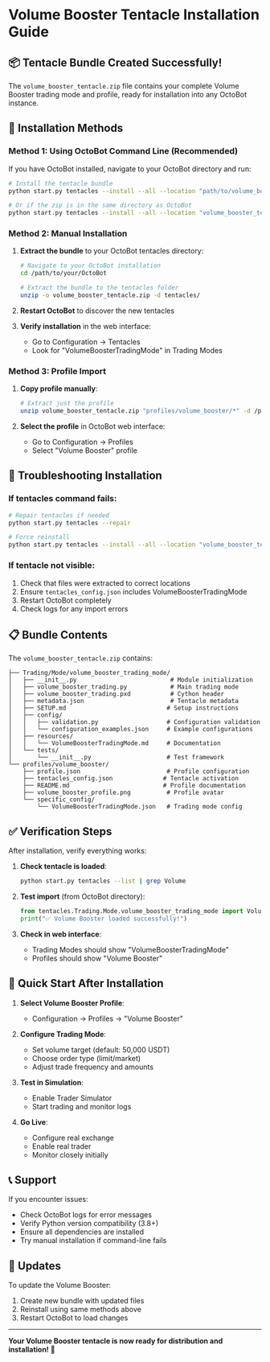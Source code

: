 # Volume Booster Tentacle Installation Guide

## 📦 **Tentacle Bundle Created Successfully!**

The `volume_booster_tentacle.zip` file contains your complete Volume Booster trading mode and profile, ready for installation into any OctoBot instance.

## 🚀 **Installation Methods**

### **Method 1: Using OctoBot Command Line (Recommended)**

If you have OctoBot installed, navigate to your OctoBot directory and run:

```bash
# Install the tentacle bundle
python start.py tentacles --install --all --location "path/to/volume_booster_tentacle.zip"

# Or if the zip is in the same directory as OctoBot
python start.py tentacles --install --all --location "volume_booster_tentacle.zip"
```

### **Method 2: Manual Installation**

1. **Extract the bundle** to your OctoBot tentacles directory:
   ```bash
   # Navigate to your OctoBot installation
   cd /path/to/your/OctoBot
   
   # Extract the bundle to the tentacles folder
   unzip -o volume_booster_tentacle.zip -d tentacles/
   ```

2. **Restart OctoBot** to discover the new tentacles

3. **Verify installation** in the web interface:
   - Go to Configuration → Tentacles
   - Look for "VolumeBoosterTradingMode" in Trading Modes

### **Method 3: Profile Import**

1. **Copy profile manually**:
   ```bash
   # Extract just the profile
   unzip volume_booster_tentacle.zip "profiles/volume_booster/*" -d /path/to/OctoBot/
   ```

2. **Select the profile** in OctoBot web interface:
   - Go to Configuration → Profiles
   - Select "Volume Booster" profile

## 🔧 **Troubleshooting Installation**

### **If tentacles command fails:**
```bash
# Repair tentacles if needed
python start.py tentacles --repair

# Force reinstall
python start.py tentacles --install --all --location "volume_booster_tentacle.zip" --force
```

### **If tentacle not visible:**
1. Check that files were extracted to correct locations
2. Ensure `tentacles_config.json` includes VolumeBoosterTradingMode
3. Restart OctoBot completely
4. Check logs for any import errors

## 📋 **Bundle Contents**

The `volume_booster_tentacle.zip` contains:

```
├── Trading/Mode/volume_booster_trading_mode/
│   ├── __init__.py                          # Module initialization
│   ├── volume_booster_trading.py            # Main trading mode
│   ├── volume_booster_trading.pxd           # Cython header
│   ├── metadata.json                        # Tentacle metadata
│   ├── SETUP.md                            # Setup instructions
│   ├── config/
│   │   ├── validation.py                   # Configuration validation
│   │   └── configuration_examples.json     # Example configurations
│   ├── resources/
│   │   └── VolumeBoosterTradingMode.md     # Documentation
│   └── tests/
│       └── __init__.py                     # Test framework
└── profiles/volume_booster/
    ├── profile.json                        # Profile configuration  
    ├── tentacles_config.json              # Tentacle activation
    ├── README.md                          # Profile documentation
    ├── volume_booster_profile.png          # Profile avatar
    └── specific_config/
        └── VolumeBoosterTradingMode.json   # Trading mode config
```

## ✅ **Verification Steps**

After installation, verify everything works:

1. **Check tentacle is loaded**:
   ```bash
   python start.py tentacles --list | grep Volume
   ```

2. **Test import** (from OctoBot directory):
   ```python
   from tentacles.Trading.Mode.volume_booster_trading_mode import VolumeBoosterTradingMode
   print("✅ Volume Booster loaded successfully!")
   ```

3. **Check in web interface**:
   - Trading Modes should show "VolumeBoosterTradingMode"
   - Profiles should show "Volume Booster"

## 🎯 **Quick Start After Installation**

1. **Select Volume Booster Profile**:
   - Configuration → Profiles → "Volume Booster"

2. **Configure Trading Mode**:
   - Set volume target (default: 50,000 USDT)
   - Choose order type (limit/market)
   - Adjust trade frequency and amounts

3. **Test in Simulation**:
   - Enable Trader Simulator
   - Start trading and monitor logs

4. **Go Live**:
   - Configure real exchange
   - Enable real trader
   - Monitor closely initially

## 📞 **Support**

If you encounter issues:
- Check OctoBot logs for error messages
- Verify Python version compatibility (3.8+)
- Ensure all dependencies are installed
- Try manual installation if command-line fails

## 🔄 **Updates**

To update the Volume Booster:
1. Create new bundle with updated files
2. Reinstall using same methods above
3. Restart OctoBot to load changes

---

**Your Volume Booster tentacle is now ready for distribution and installation! 🚀**
